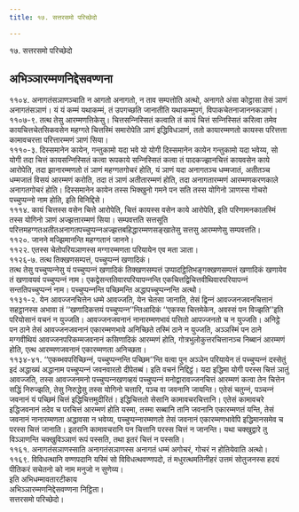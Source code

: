```yaml
---
title: १७. सत्तरसमो परिच्छेदो

---
```

१७. सत्तरसमो परिच्छेदो  


## अभिञ्‍ञारम्मणनिद्देसवण्णना

११०४. अनागतंसञाणञ्‍चाति न आगतो अनागतो, न ताव सम्पत्तोति अत्थो, अनागते अंसा कोट्ठासा तेसं ञाणं अनागतंसञाणं। यं यं कम्मं यथाकम्मं, तं उपगच्छति जानातीति यथाकम्मुपगं, विपाकचेतनाजाननकञाणं।  
११०७-९. तत्थ तेसु आरम्मणत्तिकेसु। चित्तसन्‍निस्सितं कत्वाति तं कायं चित्तं सन्‍निस्सितं करित्वा तमेव कायचित्तचेतसिकवसेन महग्गते चित्तस्मिं समारोपेति ञाणं इद्धिविधञाणं, ततो कायारम्मणतो कायस्स परित्तत्ता कामावचरत्ता परित्तारम्मणं ञाणं सिया।  
१११०-३. दिस्समानेन कायेन, गन्तुकामो यदा भवे यो योगी दिस्समानेन कायेन गन्तुकामो यदा भवेय्य, सो योगी तदा चित्तं कायसन्‍निस्सितं कत्वा रूपकाये सन्‍निस्सितं कत्वा तं पादकज्झानचित्तं कायवसेन काये आरोपेति, तदा झानारम्मणतो तं ञाणं महग्गतगोचरं होति, यं ञाणं यदा अनागतञ्‍च धम्मजातं, अतीतञ्‍च धम्मजातं विसयं आरम्मणं करोति, तदा तं ञाणं अतीतारम्मणं होति, तदा अनागतारम्मणं आरम्मणकरणकाले अनागतगोचरं होति। दिस्समानेन कायेन तस्स भिक्खुनो गमने पन सति तस्स योगिनो ञाणस्स गोचरो पच्‍चुप्पन्‍नो नाम होति, इति विनिद्दिसे।  
१११४. कायं चित्तस्स वसेन चित्ते आरोपेति, चित्तं कायस्स वसेन काये आरोपेति, इति परिणामनकालस्मिं तस्स योगिनो ञाणं अज्झत्तारम्मणं सिया। सम्पवत्तति सत्तसूति परित्तमहग्गतअतीतअनागतपच्‍चुप्पन्‍नअज्झत्तबहिद्धारम्मणसङ्खातेसु सत्तसु आरम्मणेसु सम्पवत्तति।  
११२०. जानने मज्झिमानन्ति महग्गतानं जानने।  
११२२. एतस्स चेतोपरियञाणस्स मग्गारम्मणता परियायेन एव मता ञाता।  
११२६-७. तत्थ तिक्खणसम्पत्तं, पच्‍चुप्पन्‍नं खणादिकं।  
तत्थ तेसु पच्‍चुप्पन्‍नेसु यं पच्‍चुप्पन्‍नं खणादिकं तिक्खणसम्पत्तं उप्पादट्ठितिभङ्गक्खणसम्पत्तं खणादिकं खणायेव तं खणावयवं पच्‍चुप्पन्‍नं नाम। एकद्वेसन्ततिवारपरियापन्‍नन्ति एकचित्तद्विचित्तवीथिवारपरियापन्‍नं सन्ततिपच्‍चुप्पन्‍नं नाम। पच्‍चुप्पन्‍नन्ति पच्छिमन्ति अद्धापच्‍चुप्पन्‍नन्ति अत्थो।  
११३१-२. येन आवज्‍जनचित्तेन धम्मे आवज्‍जति, येन चेतसा जानाति, तेसं द्विन्‍नं आवज्‍जनजवनचित्तानं सहट्ठानस्स अभावा तं ‘‘खणादिकत्तयं पच्‍चुप्पन्‍न’’न्तिआदिकं ‘‘एकस्स चित्तमेकेन, अवस्सं पन विज्झति’’इति परियोसानं वचनं न युज्‍जति। आवज्‍जनजवनानं नानारम्मणभावं पत्तितो आपज्‍जनतो च न युज्‍जति। अनिट्ठे पन ठाने तेसं आवज्‍जनजवनानं एकारम्मणभावे अनिच्छिते तस्मिं ठाने न युज्‍जति, अञ्‍ञस्मिं पन ठाने मग्गवीथियं आवज्‍जनपरिकम्मजवनानं कसिणादिकं आरम्मणं होति, गोत्रभुलोकुत्तरचित्तानञ्‍च निब्बानं आरम्मणं होति, एत्थ आरम्मणजवनानं एकारम्मणता अनिच्छता।  
११३४-४१. ‘‘एकब्भवपरिच्छिन्‍नं, पच्‍चुप्पन्‍नन्ति पच्छिम’’न्ति वत्वा पुन अञ्‍ञेन परियायेन तं पच्‍चुप्पन्‍नं दस्सेतुं इदं अद्धाख्यं अद्धानाम पच्‍चुप्पन्‍नं जवनवारतो दीपेतब्बं। इति वचनं निद्दिट्ठं। यदा इद्धिमा योगी परस्स चित्तं ञातुं आवज्‍जति, तस्स आवज्‍जनमनो पच्‍चुप्पन्‍नखणव्हयं पच्‍चुप्पन्‍नं मनोद्वारावज्‍जनचित्तं आरम्मणं कत्वा तेन चित्तेन सद्धिं निरुज्झति, तेसु निरुद्धेसु तस्स योगिनो चत्तारि, पञ्‍च वा जवनानि जायन्ति। एतेसं चतुन्‍नं, पञ्‍चन्‍नं जवनानं यं पच्छिमं चित्तं इद्धिचित्तमुदीरितं। इद्धिचित्ततो सेसानि कामावचरचित्तानि। एतेसं कामावचरे इद्धिजवनानं तदेव च परचित्तं आरम्मणं होति यस्मा, तस्मा सब्बानि तानि जवनानि एकारम्मणतं यन्ति, तेसं जवनानं नानारम्मणता अद्धावसा न भवेय्य, पच्‍चुप्पन्‍नारम्मणतो तेसं जवनानं एकारम्मणभावेपि इद्धिमानसमेव च परस्स चित्तं जानाति। इतरानि कामावचरानि पन चित्तानि परस्स चित्तं न जानन्ति। यथा चक्खुद्वारे तु विञ्‍ञाणन्ति चक्खुविञ्‍ञाणं रूपं पस्सति, तथा इतरं चित्तं न पस्सति।  
११६१. अनागतंसञाणस्साति अनागतंसञाणस्स अनागतं धम्मं अगोचरं, गोचरं न होतियेवाति अत्थो।  
११६९. विविधत्थानि वण्णपदानि यस्मिं सो विविधत्थवण्णपदो, तं मधुरत्थमतिनीहरं उत्तमं सोतुजनस्स हदयं पीतिकरं सचेतनो को नाम मनुजो न सुणेय्य।  
इति अभिधम्मावतारटीकाय  
अभिञ्‍ञारम्मणनिद्देसवण्णना निट्ठिता।  
सत्तरसमो परिच्छेदो।  